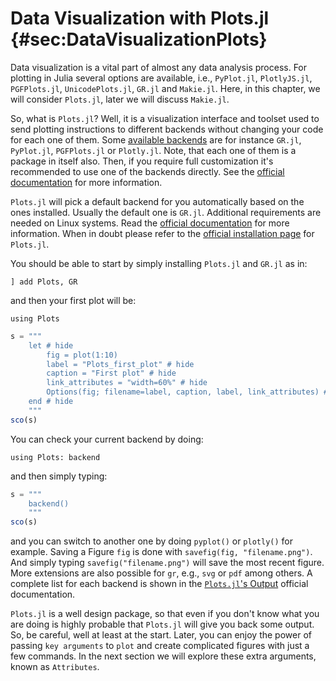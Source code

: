 # Data Visualization with Plots.jl {#sec:DataVisualizationPlots}

Data visualization is a vital part of almost any data analysis process.
For plotting in Julia several options are available, i.e., `PyPlot.jl`, `PlotlyJS.jl`, `PGFPlots.jl`, `UnicodePlots.jl`, `GR.jl` and `Makie.jl`.
Here, in this chapter, we will consider `Plots.jl`, later we will discuss `Makie.jl`.

So, what is `Plots.jl`? Well, it is a visualization interface and toolset used to send plotting instructions to different backends without changing your code for each one of them.
Some [available backends](http://docs.juliaplots.org/latest/backends/) are for instance `GR.jl`, `PyPlot.jl`, `PGFPlots.jl` or `Plotly.jl`. Note, that each one of them is a package in itself also. Then, if you require full customization it's recommended to use one of the backends directly.
See the [official documentation](http://docs.juliaplots.org/latest/) for more information.

`Plots.jl` will pick a default backend for you automatically based on the ones installed. Usually the default one is `GR.jl`. Additional requirements are needed on Linux systems.
Read the [official documentation](https://gr-framework.org/julia.html#installation) for more information.
When in doubt please refer to the [official installation page](http://docs.juliaplots.org/latest/install/) for `Plots.jl`.

You should be able to start by simply installing `Plots.jl` and `GR.jl` as in:

```
] add Plots, GR
```

and then your first plot will be:

```
using Plots
```

```jl
s = """
    let # hide
        fig = plot(1:10)
        label = "Plots_first_plot" # hide
        caption = "First plot" # hide
        link_attributes = "width=60%" # hide
        Options(fig; filename=label, caption, label, link_attributes) # hide
    end # hide
    """
sco(s)
```

You can check your current backend by doing:
```
using Plots: backend
```

and then simply typing:

```jl
s = """
    backend()
    """
sco(s)
```

and you can switch to another one by doing `pyplot()` or `plotly()` for example.
Saving a Figure `fig` is done with `savefig(fig, "filename.png")`.
And simply typing `savefig("filename.png")` will save the most recent figure.
More extensions are also possible for `gr`, e.g., `svg` or `pdf` among others. A complete list for each backend is shown in the [`Plots.jl`'s Output](http://docs.juliaplots.org/latest/output/#Supported-output-file-formats) official documentation.

`Plots.jl` is a well design package, so that even if you don't know what you are doing is highly probable that `Plots.jl` will give you back some output. So, be careful, well at least at the start. Later, you can enjoy the power of passing `key arguments` to `plot` and create complicated figures with just a few commands.
In the next section we will explore these extra arguments, known as `Attributes`.
